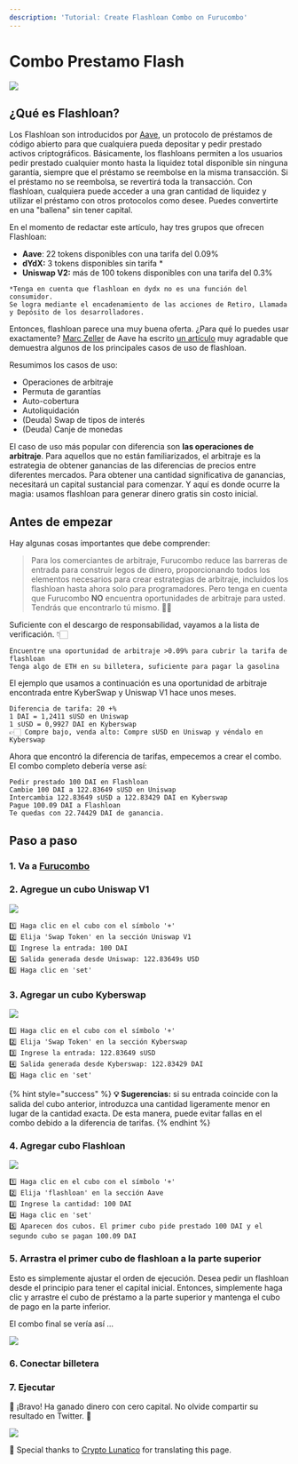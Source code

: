 ```yaml
---
description: 'Tutorial: Create Flashloan Combo on Furucombo'
---
```


# Combo Prestamo Flash

![](<../.gitbook/assets/image (25).png>)

## **¿Qué es Flashloan?**

Los Flashloan son introducidos por [Aave](https://app.aave.com/home), un protocolo de préstamos de código abierto para que cualquiera pueda depositar y pedir prestado activos criptográficos. Básicamente, los flashloans permiten a los usuarios pedir prestado cualquier monto hasta la liquidez total disponible sin ninguna garantía, siempre que el préstamo se reembolse en la misma transacción. Si el préstamo no se reembolsa, se revertirá toda la transacción. Con flashloan, cualquiera puede acceder a una gran cantidad de liquidez y utilizar el préstamo con otros protocolos como desee. Puedes convertirte en una "ballena" sin tener capital.

En el momento de redactar este artículo, hay tres grupos que ofrecen Flashloan:

* **Aave**: 22 tokens disponibles con una tarifa del 0.09%
* **dYdX:** 3 tokens disponibles sin tarifa \*
* **Uniswap V2:** más de 100 tokens disponibles con una tarifa del 0.3%

```
*Tenga en cuenta que flashloan en dydx no es una función del consumidor.
Se logra mediante el encadenamiento de las acciones de Retiro, Llamada y Depósito de los desarrolladores.
```

Entonces, flashloan parece una muy buena oferta. ¿Para qué lo puedes usar exactamente? [Marc Zeller](https://twitter.com/lemiscate) de Aave ha escrito [un artículo](https://medium.com/aave/sneak-peek-at-flash-loans-f2b28a394d62) muy agradable que demuestra algunos de los principales casos de uso de flashloan.

Resumimos los casos de uso:

* Operaciones de arbitraje
* Permuta de garantías
* Auto-cobertura
* Autoliquidación
* (Deuda) Swap de tipos de interés
* (Deuda) Canje de monedas

El caso de uso más popular con diferencia son **las operaciones de arbitraje**. Para aquellos que no están familiarizados, el arbitraje es la estrategia de obtener ganancias de las diferencias de precios entre diferentes mercados. Para obtener una cantidad significativa de ganancias, necesitará un capital sustancial para comenzar. Y aquí es donde ocurre la magia: usamos flashloan para generar dinero gratis sin costo inicial.

## **Antes de empezar**

Hay algunas cosas importantes que debe comprender:

> Para los comerciantes de arbitraje, Furucombo reduce las barreras de entrada para construir legos de dinero, proporcionando todos los elementos necesarios para crear estrategias de arbitraje, incluidos los flashloan hasta ahora solo para programadores. Pero tenga en cuenta que Furucombo **NO** encuentra oportunidades de arbitraje para usted. Tendrás que encontrarlo tú mismo. ✊🏻

Suficiente con el descargo de responsabilidad, vayamos a la lista de verificación. 👇🏻

```
Encuentre una oportunidad de arbitraje >0.09% para cubrir la tarifa de flashloan
Tenga algo de ETH en su billetera, suficiente para pagar la gasolina
```

El ejemplo que usamos a continuación es una oportunidad de arbitraje encontrada entre KyberSwap y Uniswap V1 hace unos meses.

```
Diferencia de tarifa: 20 +%
1 DAI = 1,2411 sUSD en Uniswap
1 sUSD = 0,9927 DAI en Kyberswap
👉🏻 Compre bajo, venda alto: Compre sUSD en Uniswap y véndalo en Kyberswap
```

Ahora que encontró la diferencia de tarifas, empecemos a crear el combo. El combo completo debería verse así:

```
Pedir prestado 100 DAI en Flashloan
Cambie 100 DAI a 122.83649 sUSD en Uniswap
Intercambia 122.83649 sUSD a 122.83429 DAI en Kyberswap
Pague 100.09 DAI a Flashloan
Te quedas con 22.74429 DAI de ganancia.
```

## **Paso a paso**

### 1. Va a [Furucombo](https://furucombo.app/) <a href="#9194" id="9194"></a>

### 2. **Agregue un cubo Uniswap V1** <a href="#126f" id="126f"></a>

![](<../.gitbook/assets/uni v1.png>)

```
1️⃣ Haga clic en el cubo con el símbolo '+'
2️⃣ Elija 'Swap Token' en la sección Uniswap V1
3️⃣ Ingrese la entrada: 100 DAI
4️⃣ Salida generada desde Uniswap: 122.83649s USD
5️⃣ Haga clic en 'set'
```

### 3. **Agregar un cubo Kyberswap** <a href="#dcdb" id="dcdb"></a>

![](../.gitbook/assets/kyber.png)

```
1️⃣ Haga clic en el cubo con el símbolo '+'
2️⃣ Elija 'Swap Token' en la sección Kyberswap
3️⃣ Ingrese la entrada: 122.83649 sUSD
4️⃣ Salida generada desde Kyberswap: 122.83429 DAI
5️⃣ Haga clic en 'set'
```

{% hint style="success" %}
**💡 Sugerencias:** si su entrada coincide con la salida del cubo anterior, introduzca una cantidad ligeramente menor en lugar de la cantidad exacta. De esta manera, puede evitar fallas en el combo debido a la diferencia de tarifas.
{% endhint %}

### 4. **Agregar cubo Flashloan** <a href="#de6a" id="de6a"></a>

![](../.gitbook/assets/flashloan.png)

```
1️⃣ Haga clic en el cubo con el símbolo '+'
2️⃣ Elija 'flashloan' en la sección Aave
3️⃣ Ingrese la cantidad: 100 DAI
4️⃣ Haga clic en 'set'
5️⃣ Aparecen dos cubos. El primer cubo pide prestado 100 DAI y el segundo cubo se pagan 100.09 DAI
```

### 5. **Arrastra el primer cubo de flashloan a la parte superior** <a href="#81e4" id="81e4"></a>

Esto es simplemente ajustar el orden de ejecución. Desea pedir un flashloan desde el principio para tener el capital inicial. Entonces, simplemente haga clic y arrastre el cubo de préstamo a la parte superior y mantenga el cubo de pago en la parte inferior.

El combo final se vería así …

![](../.gitbook/assets/arb.png)

### 6. **Conectar billetera** <a href="#72ba" id="72ba"></a>

### 7. **Ejecutar** <a href="#a283" id="a283"></a>

🎉 ¡Bravo! Ha ganado dinero con cero capital. No olvide compartir su resultado en Twitter. 🎉

![](../.gitbook/assets/0\_Kfym6hUWLOi4tXxA.gif)



🧊 Special thanks to [Crypto Lunatico](https://www.youtube.com/c/CryptoLunatico) for translating this page.
